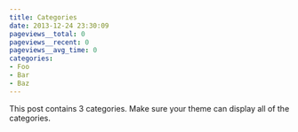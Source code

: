 ```yaml
---
title: Categories
date: 2013-12-24 23:30:09
pageviews__total: 0
pageviews__recent: 0
pageviews__avg_time: 0
categories:
- Foo
- Bar
- Baz
---
```


This post contains 3 categories. Make sure your theme can display all of the categories.
